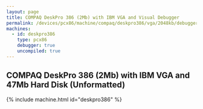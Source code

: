 ```yaml
---
layout: page
title: COMPAQ DeskPro 386 (2Mb) with IBM VGA and Visual Debugger
permalink: /devices/pcx86/machine/compaq/deskpro386/vga/2048kb/debugger/visual/
machines:
  - id: deskpro386
    type: pcx86
    debugger: true
    uncompiled: true
---
```


COMPAQ DeskPro 386 (2Mb) with IBM VGA and 47Mb Hard Disk (Unformatted)
----------------------------------------------------------------------

{% include machine.html id="deskpro386" %}
